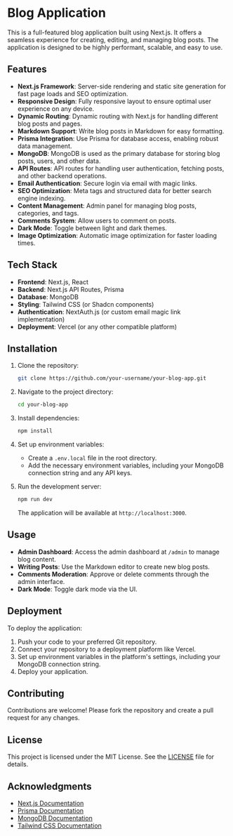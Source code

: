 # Blog Application

This is a full-featured blog application built using Next.js. It offers a seamless experience for creating, editing, and managing blog posts. The application is designed to be highly performant, scalable, and easy to use.

## Features

- **Next.js Framework**: Server-side rendering and static site generation for fast page loads and SEO optimization.
- **Responsive Design**: Fully responsive layout to ensure optimal user experience on any device.
- **Dynamic Routing**: Dynamic routing with Next.js for handling different blog posts and pages.
- **Markdown Support**: Write blog posts in Markdown for easy formatting.
- **Prisma Integration**: Use Prisma for database access, enabling robust data management.
- **MongoDB**: MongoDB is used as the primary database for storing blog posts, users, and other data.
- **API Routes**: API routes for handling user authentication, fetching posts, and other backend operations.
- **Email Authentication**: Secure login via email with magic links.
- **SEO Optimization**: Meta tags and structured data for better search engine indexing.
- **Content Management**: Admin panel for managing blog posts, categories, and tags.
- **Comments System**: Allow users to comment on posts.
- **Dark Mode**: Toggle between light and dark themes.
- **Image Optimization**: Automatic image optimization for faster loading times.

## Tech Stack

- **Frontend**: Next.js, React
- **Backend**: Next.js API Routes, Prisma
- **Database**: MongoDB
- **Styling**: Tailwind CSS (or Shadcn components)
- **Authentication**: NextAuth.js (or custom email magic link implementation)
- **Deployment**: Vercel (or any other compatible platform)

## Installation

1. Clone the repository:
   ```bash
   git clone https://github.com/your-username/your-blog-app.git
   ```
2. Navigate to the project directory:
   ```bash
   cd your-blog-app
   ```
3. Install dependencies:
   ```bash
   npm install
   ```
4. Set up environment variables:
   - Create a `.env.local` file in the root directory.
   - Add the necessary environment variables, including your MongoDB connection string and any API keys.

5. Run the development server:
   ```bash
   npm run dev
   ```
   The application will be available at `http://localhost:3000`.

## Usage

- **Admin Dashboard**: Access the admin dashboard at `/admin` to manage blog content.
- **Writing Posts**: Use the Markdown editor to create new blog posts.
- **Comments Moderation**: Approve or delete comments through the admin interface.
- **Dark Mode**: Toggle dark mode via the UI.

## Deployment

To deploy the application:

1. Push your code to your preferred Git repository.
2. Connect your repository to a deployment platform like Vercel.
3. Set up environment variables in the platform's settings, including your MongoDB connection string.
4. Deploy your application.

## Contributing

Contributions are welcome! Please fork the repository and create a pull request for any changes.

## License

This project is licensed under the MIT License. See the [LICENSE](LICENSE) file for details.

## Acknowledgments

- [Next.js Documentation](https://nextjs.org/docs)
- [Prisma Documentation](https://www.prisma.io/docs)
- [MongoDB Documentation](https://docs.mongodb.com)
- [Tailwind CSS Documentation](https://tailwindcss.com/docs)